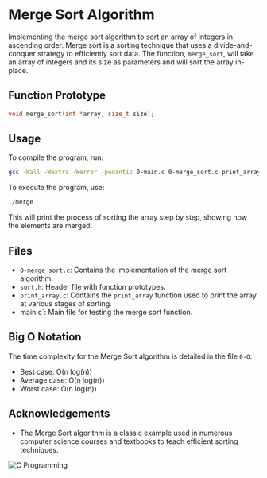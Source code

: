 # Merge Sort Algorithm

Implementing the merge sort algorithm to sort an array of integers in ascending order. Merge sort is a sorting technique that uses a divide-and-conquer strategy to efficiently sort data. The function, `merge_sort`, will take an array of integers and its size as parameters and will sort the array in-place.

## Function Prototype

```c
void merge_sort(int *array, size_t size);
```

## Usage

To compile the program, run:

```bash
gcc -Wall -Wextra -Werror -pedantic 0-main.c 0-merge_sort.c print_array.c -o merge
```

To execute the program, use:

```bash
./merge
```

This will print the process of sorting the array step by step, showing how the elements are merged.

## Files

- `0-merge_sort.c`: Contains the implementation of the merge sort algorithm.
- `sort.h`: Header file with function prototypes.
- `print_array.c`: Contains the `print_array` function used to print the array at various stages of sorting.
- main.c`: Main file for testing the merge sort function.

## Big O Notation

The time complexity for the Merge Sort algorithm is detailed in the file `0-O`:

- Best case: O(n log(n))
- Average case: O(n log(n))
- Worst case: O(n log(n))


## Acknowledgements

- The Merge Sort algorithm is a classic example used in numerous computer science courses and textbooks to teach efficient sorting techniques.

![C Programming](https://img.shields.io/badge/C%20Programming-gray?style=for-the-badge&logo=c&logoColor=white)

```
